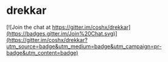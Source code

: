 # drekkar

[![Join the chat at https://gitter.im/coshx/drekkar](https://badges.gitter.im/Join%20Chat.svg)](https://gitter.im/coshx/drekkar?utm_source=badge&utm_medium=badge&utm_campaign=pr-badge&utm_content=badge)
